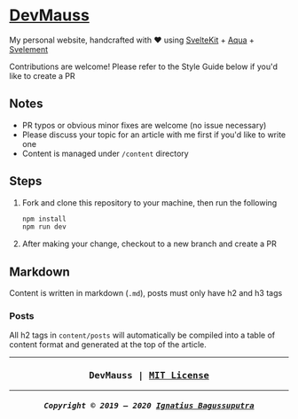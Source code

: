 # [DevMauss](https://mauss.dev)

My personal website, handcrafted with ❤️ using [SvelteKit](https://kit.svelte.dev) + [Aqua](https://aqua.mauss.dev) + [Svelement](https://github.com/ignatiusmb/svelement)

Contributions are welcome! Please refer to the Style Guide below if you'd like to create a PR

## Notes

- PR typos or obvious minor fixes are welcome (no issue necessary)
- Please discuss your topic for an article with me first if you'd like to write one
- Content is managed under `/content` directory

## Steps

1. Fork and clone this repository to your machine, then run the following

    ```bash
    npm install
    npm run dev
    ```

2. After making your change, checkout to a new branch and create a PR

## Markdown

Content is written in markdown (`.md`), posts must only have h2 and h3 tags

### Posts

All h2 tags in `content/posts` will automatically be compiled into a table of content format and generated at the top of the article.

---

<h3 align="center"><pre>
DevMauss | <a href="LICENSE">MIT License</a>
</pre></h3>

---

<h5 align="center"><pre>
Copyright &copy; 2019 &ndash; 2020 <a href="https://mauss.dev">Ignatius Bagussuputra</a>
</pre></h5>
